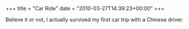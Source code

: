 +++
title = "Car Ride"
date = "2010-03-27T14:39:23+00:00"
+++

Believe it or not, I actually survived my first car trip with a Chinese driver.
			
